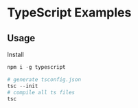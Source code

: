 # TypeScript Examples

## Usage

Install

```powershell
npm i -g typescript

# generate tsconfig.json
tsc --init
# compile all ts files
tsc
```
